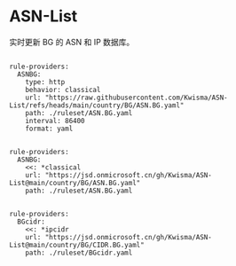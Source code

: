 
# ASN-List

实时更新 BG 的 ASN 和 IP 数据库。

<pre><code class="language-javascript">
rule-providers:
  ASNBG:
    type: http
    behavior: classical
    url: "https://raw.githubusercontent.com/Kwisma/ASN-List/refs/heads/main/country/BG/ASN.BG.yaml"
    path: ./ruleset/ASN.BG.yaml
    interval: 86400
    format: yaml
</code></pre>

<pre><code class="language-javascript">
rule-providers:
  ASNBG:
    <<: *classical
    url: "https://jsd.onmicrosoft.cn/gh/Kwisma/ASN-List@main/country/BG/ASN.BG.yaml"
    path: ./ruleset/ASN.BG.yaml
</code></pre>

<pre><code class="language-javascript">
rule-providers:
  BGcidr:
    <<: *ipcidr
    url: "https://jsd.onmicrosoft.cn/gh/Kwisma/ASN-List@main/country/BG/CIDR.BG.yaml"
    path: ./ruleset/BGcidr.yaml
</code></pre>